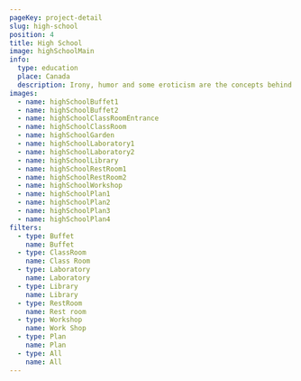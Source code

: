 ```yaml
---
pageKey: project-detail
slug: high-school
position: 4
title: High School
image: highSchoolMain
info:
  type: education
  place: Canada
  description: Irony, humor and some eroticism are the concepts behind Marcel Wanders most recent project. An indulgent luxury hotel where guests are rejuvenated through a pampered recreation of new Iberostar Grand Hotel Portals Nous in Mallorca. Located on a magnificent beach, this luxurious design uses transparencies, whites and reflective surfaces to create a flow of openness. Emphasizing craft and modern design, the Mallorquin style is reinforced, inspiring guests with the scenery of Spain.
images:
  - name: highSchoolBuffet1
  - name: highSchoolBuffet2
  - name: highSchoolClassRoomEntrance
  - name: highSchoolClassRoom
  - name: highSchoolGarden
  - name: highSchoolLaboratory1
  - name: highSchoolLaboratory2
  - name: highSchoolLibrary
  - name: highSchoolRestRoom1
  - name: highSchoolRestRoom2
  - name: highSchoolWorkshop
  - name: highSchoolPlan1
  - name: highSchoolPlan2
  - name: highSchoolPlan3
  - name: highSchoolPlan4
filters:
  - type: Buffet
    name: Buffet
  - type: ClassRoom
    name: Class Room
  - type: Laboratory
    name: Laboratory
  - type: Library
    name: Library
  - type: RestRoom
    name: Rest room
  - type: Workshop
    name: Work Shop
  - type: Plan
    name: Plan
  - type: All
    name: All
---
```

